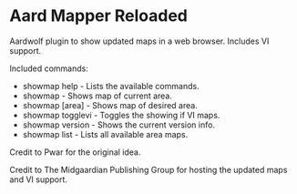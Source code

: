 # Aard Mapper Reloaded
Aardwolf plugin to show updated maps in a web browser.  Includes VI support.

Included commands:
- showmap help       - Lists the available commands.
- showmap            - Shows map of current area.
- showmap [area]     - Shows map of desired area.
- showmap togglevi   - Toggles the showing if VI maps.
- showmap version    - Shows the current version info.
- showmap list       - Lists all available area maps.

Credit to Pwar for the original idea.

Credit to The Midgaardian Publishing Group for hosting the updated maps and VI support.
